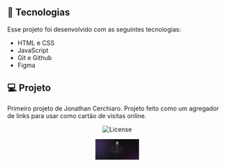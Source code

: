 

</p>

<br>


## 🚀 Tecnologias

Esse projeto foi desenvolvido com as seguintes tecnologias:

- HTML e CSS
- JavaScript
- Git e Github
- Figma

## 💻 Projeto

Primeiro projeto de Jonathan Cerchiaro.
Projeto feito como um agregador de links para usar como cartão de visitas online.

<p align="center">
  <img alt="License" src="https://img.shields.io/static/v1?label=license&message=MIT&color=49AA26&labelColor=000000">

  <p align="center">
    <img alt="prototipo" src=".github/preview.png.png"
    width="100">
    </p>  
 